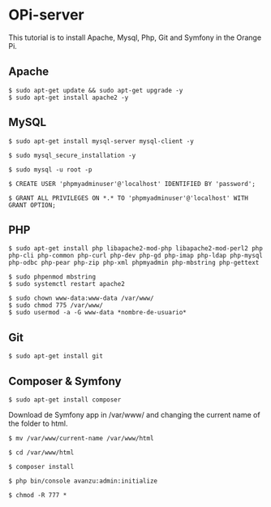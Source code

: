 # OPi-server

This tutorial is to install Apache, Mysql, Php, Git and Symfony in the Orange Pi.

## Apache
    $ sudo apt-get update && sudo apt-get upgrade -y
    $ sudo apt-get install apache2 -y
    
## MySQL
    $ sudo apt-get install mysql-server mysql-client -y
    
    $ sudo mysql_secure_installation -y
    
    $ sudo mysql -u root -p
    
    $ CREATE USER 'phpmyadminuser'@'localhost' IDENTIFIED BY 'password';
    
    $ GRANT ALL PRIVILEGES ON *.* TO 'phpmyadminuser'@'localhost' WITH GRANT OPTION;

## PHP
    $ sudo apt-get install php libapache2-mod-php libapache2-mod-perl2 php php-cli php-common php-curl php-dev php-gd php-imap php-ldap php-mysql php-odbc php-pear php-zip php-xml phpmyadmin php-mbstring php-gettext
    
    $ sudo phpenmod mbstring
    $ sudo systemctl restart apache2
    
    $ sudo chown www-data:www-data /var/www/
    $ sudo chmod 775 /var/www/
    $ sudo usermod -a -G www-data *nombre-de-usuario*
    
## Git
    $ sudo apt-get install git
    
## Composer & Symfony
    $ sudo apt-get install composer
    
Download de Symfony app in /var/www/ and changing the current name of the folder to html.

    $ mv /var/www/current-name /var/www/html

    $ cd /var/www/html
    
    $ composer install
    
    $ php bin/console avanzu:admin:initialize
    
    $ chmod -R 777 *

